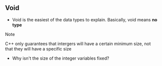 


## Void

* Void is the easiest of the data types to explain. Basically, void means **no type**

> [!NOTE]
> C++ only guarantees that intergers will have a certain minimum size, not that they will have a specific size

- Why isn't the size of the integer variables fixed?
